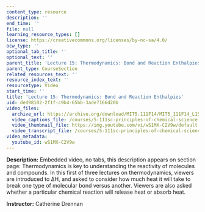 ```yaml
---
content_type: resource
description: ''
end_time: ''
file: null
learning_resource_types: []
license: https://creativecommons.org/licenses/by-nc-sa/4.0/
ocw_type: ''
optional_tab_title: ''
optional_text: ''
parent_title: 'Lecture 15: Thermodynamics: Bond and Reaction Enthalpies'
parent_type: CourseSection
related_resources_text: ''
resource_index_text: ''
resourcetype: Video
start_time: ''
title: 'Lecture 15: Thermodynamics: Bond and Reaction Enthalpies'
uid: ded98102-2f1f-c9b4-65bb-3ade7166d20b
video_files:
  archive_url: https://archive.org/download/MIT5.111F14/MIT5_111F14_L15_300k.mp4
  video_captions_file: /courses/5-111sc-principles-of-chemical-science-fall-2014/cb734ec20d8b55e497db7e33353336b9_wS1MX-C2V9w.vtt
  video_thumbnail_file: https://img.youtube.com/vi/wS1MX-C2V9w/default.jpg
  video_transcript_file: /courses/5-111sc-principles-of-chemical-science-fall-2014/5a574d83e7d91d964a71eb6fea343d73_wS1MX-C2V9w.pdf
video_metadata:
  youtube_id: wS1MX-C2V9w
---
```


**Description:** Embedded video, no tabs, this description appears on section page: Thermodynamics is key to understanding the reactivity of molecules and compounds. In this first of three lectures on thermodynamics, viewers are introduced to ∆H, and asked to consider how much heat it will take to break one type of molecular bond versus another. Viewers are also asked whether a particular chemical reaction will release heat or absorb heat.

**Instructor:** Catherine Drennan

